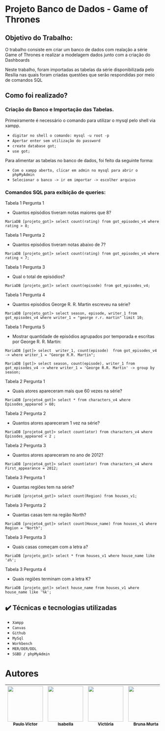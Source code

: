 # Projeto Banco de Dados - Game of Thrones

## Objetivo do Trabalho:

<p> O trabalho consiste em criar um banco de dados com realação a série Game of Thrones e realizar a modelagem dados junto com a criação do Dashboards</p> 

<p> Neste trabalho, foram importadas as tabelas da série disponibilizada pelo Resília nas quais foram criadas questões que serão respondidas por meio de comandos SQL</p>

## Como foi realizado?

### Criação do Banco e Importação das Tabelas.

<p> Primeiramente é necessário o comando para utilizar o mysql pelo shell via xampp.


 -  ``digitar no shell o comando: mysql -u root -p``
 -  ``Apertar enter sem utilização do password``
 -  ``create database got;``
 -  ``use got;``

Para alimentar as tabelas no banco de dados, foi feito da seguinte forma:

 -  ``Com o xampp aberto, clicar em admin no mysql para abrir o phpMyAdmin``
 -  ``Selecionar o banco -> ir em importar -> escolher arquivo ``
</p>

### Comandos SQL para exibição de queries:

Tabela 1 Pergunta 1

- <p> Quantos episódios tiveram notas maiores que 8? </p>

``MariaDB [projeto_got]> select count(rating) from got_episodes_v4 where rating > 8;``



Tabela 1 Pergunta 2

- <p> Quantos episódios tiveram notas abaixo de 7? </p>

``MariaDB [projeto_got]> select count(rating) from got_episodes_v4 where rating < 7;``

Tabela 1 Pergunta 3

- Qual o total de episódios?

``MariaDB [projeto_got]> select count(episode) from got_episodes_v4;``

Tabela 1 Pergunta 4

- Quantos episódios George R. R. Martin escreveu na série? 

``MariaDB [projeto_got]> select season, episode, writer_1 from got_episodes_v4 where writer_1 = "george r.r. martin" limit 10;``

Tabela 1 Pergunta 5

- Mostrar quantidade de episódios agrupados por temporada e escritas por George R. R. Martin:

``MariaDB [got]> select  writer_1, count(episode)  from got_episodes_v4
    -> where writer_1 = "George R.R. Martin";``

``MariaDB [got]> select season, count(episode), writer_1 from got_episodes_v4
    -> where writer_1 = 'George R.R. Martin'
    -> group by season;``
    
    
Tabela 2 Pergunta 1

- Quais atores apareceram mais que 60 vezes na série?

``MariaDB [projeto4_got]> select * from characters_v4 where Episodes_appeared > 60;``

Tabela 2 Pergunta 2

- Quantos atores apareceram 1 vez na série?

``MariaDB [projeto4_got]> select count(ator) from characters_v4 where  Episodes_appeared < 2 ;``

Tabela 2 Pergunta 3

- Quantos atores apareceram no ano de 2012?

``MariaDB [projeto4_got]> select count(ator) from characters_v4 where First_appearance = 2012;``

Tabela 3 Pergunta 1

- Quantas regiões tem na série?

``MariaDB [projeto4_got]> select count(Region) from houses_v1;``

Tabela 3 Pergunta 2

- Quantas casas tem na região North? 

``MariaDB [projeto4_got]> select count(House_name) from houses_v1 where Region = "North";``

Tabela 3 Pergunta 3

- Quais casas começam com a letra a?

``MariaDB [projeto_got]> select * from houses_v1 where house_name like 'a%';``

Tabela 3 Pergunta 4

-  Quais regiões terminam com a letra K? 

``MariaDB [projeto_got]> select house_name from houses_v1 where house_name like '%k';``


##  ✔️ Técnicas e tecnologias utilizadas

-  ``Xampp``
-  ``Canvas``
-  ``Github``
-  ``MySql``
-  ``Workbench``
-  ``MER/DER/DDL``
-  ``SGBD / phpMyAdmin``

# Autores

| [<img src="https://avatars.githubusercontent.com/u/114115311?v=4" width=115><br><sub>Paulo Victor</sub>](https://github.com/pevehdev)  |  [<img src="https://avatars.githubusercontent.com/u/81197504?v=4" width=115><br><sub>Isabella</sub>](https://github.com/Isabellabarroos) |  [<img src="https://avatars.githubusercontent.com/u/114196729?v=4" width=115><br><sub>Victória</sub>](https://github.com/Vic-Carvalho)  | [<img src="https://avatars.githubusercontent.com/u/114114906?v=4" width=115><br><sub>Bruna Murta</sub>](https://github.com/brumurta) | [<img src="https://avatars.githubusercontent.com/u/114115205?v=4" width=115><br><sub>Andriele</sub>](https://github.com/Andriele92) |
| :---: | :---: | :---: | :---: | :---: |
